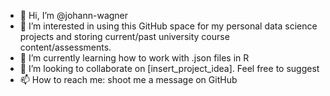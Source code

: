 - 👋 Hi, I’m @johann-wagner
- 👀 I’m interested in using this GitHub space for my personal data science projects and storing current/past university course content/assessments.
- 🌱 I’m currently learning how to work with .json files in R
- 💞️ I’m looking to collaborate on [insert_project_idea]. Feel free to suggest
- 📫 How to reach me: shoot me a message on GitHub

<!---
johann-wagner/johann-wagner is a ✨ special ✨ repository because its `README.md` (this file) appears on your GitHub profile.
You can click the Preview link to take a look at your changes.
--->
